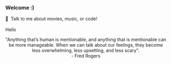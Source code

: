 ### Welcome :)

💬 &nbsp;Talk to me about movies, music, or code! <br />
<br />
Hello

<p align="center">
 "Anything that’s human is mentionable, and anything that is mentionable can be more manageable. When we can talk about our feelings, they become less overwhelming, less upsetting, and less scary".
  <br />
  - Fred Rogers
</p>
